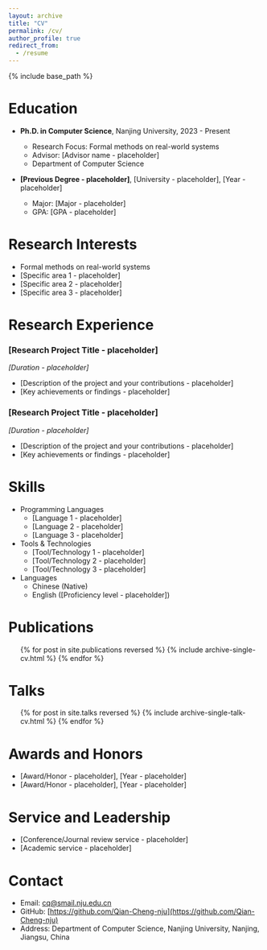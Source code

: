 ```yaml
---
layout: archive
title: "CV"
permalink: /cv/
author_profile: true
redirect_from:
  - /resume
---
```


{% include base_path %}

Education
======
* **Ph.D. in Computer Science**, Nanjing University, 2023 - Present
  * Research Focus: Formal methods on real-world systems
  * Advisor: [Advisor name - placeholder]
  * Department of Computer Science

* **[Previous Degree - placeholder]**, [University - placeholder], [Year - placeholder]
  * Major: [Major - placeholder]
  * GPA: [GPA - placeholder]

Research Interests
======
* Formal methods on real-world systems
* [Specific area 1 - placeholder]
* [Specific area 2 - placeholder]
* [Specific area 3 - placeholder]

Research Experience
======
### [Research Project Title - placeholder]
*[Duration - placeholder]*
* [Description of the project and your contributions - placeholder]
* [Key achievements or findings - placeholder]

### [Research Project Title - placeholder]
*[Duration - placeholder]*
* [Description of the project and your contributions - placeholder]
* [Key achievements or findings - placeholder]

Skills
======
* Programming Languages
  * [Language 1 - placeholder]
  * [Language 2 - placeholder]
  * [Language 3 - placeholder]
* Tools & Technologies
  * [Tool/Technology 1 - placeholder]
  * [Tool/Technology 2 - placeholder]
  * [Tool/Technology 3 - placeholder]
* Languages
  * Chinese (Native)
  * English ([Proficiency level - placeholder])

Publications
======
  <ul>{% for post in site.publications reversed %}
    {% include archive-single-cv.html %}
  {% endfor %}</ul>

Talks
======
  <ul>{% for post in site.talks reversed %}
    {% include archive-single-talk-cv.html %}
  {% endfor %}</ul>

Awards and Honors
======
* [Award/Honor - placeholder], [Year - placeholder]
* [Award/Honor - placeholder], [Year - placeholder]

Service and Leadership
======
* [Conference/Journal review service - placeholder]
* [Academic service - placeholder]

Contact
======
* Email: cq@smail.nju.edu.cn
* GitHub: [https://github.com/Qian-Cheng-nju](https://github.com/Qian-Cheng-nju)
* Address: Department of Computer Science, Nanjing University, Nanjing, Jiangsu, China
